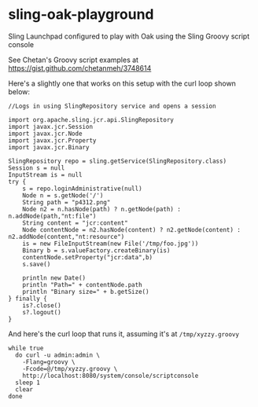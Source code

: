 # sling-oak-playground
Sling Launchpad configured to play with Oak using the Sling Groovy script console

See Chetan's Groovy script examples at https://gist.github.com/chetanmeh/3748614

Here's a slightly one that works on this setup with the curl loop shown below:

    //Logs in using SlingRepository service and opens a session
    
    import org.apache.sling.jcr.api.SlingRepository
    import javax.jcr.Session
    import javax.jcr.Node
    import javax.jcr.Property
    import javax.jcr.Binary

    SlingRepository repo = sling.getService(SlingRepository.class)
    Session s = null
    InputStream is = null
    try {
        s = repo.loginAdministrative(null)
        Node n = s.getNode('/')
    	String path = "p4312.png"
        Node n2 = n.hasNode(path) ? n.getNode(path) : n.addNode(path,"nt:file")
    	String content = "jcr:content"
        Node contentNode = n2.hasNode(content) ? n2.getNode(content) : n2.addNode(content,"nt:resource")
        is = new FileInputStream(new File('/tmp/foo.jpg'))
        Binary b = s.valueFactory.createBinary(is)
        contentNode.setProperty("jcr:data",b)
        s.save()
	
    	println new Date()
    	println "Path=" + contentNode.path 
    	println "Binary size=" + b.getSize()
    } finally {
        is?.close()
        s?.logout()
    }
    
And here's the curl loop that runs it, assuming it's at `/tmp/xyzzy.groovy`

    while true
      do curl -u admin:admin \
        -Flang=groovy \
        -Fcode=@/tmp/xyzzy.groovy \
        http://localhost:8080/system/console/scriptconsole
      sleep 1
      clear
    done


    
    

